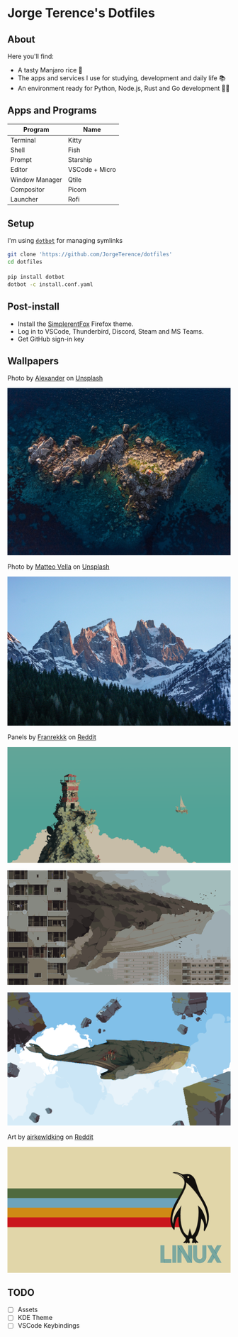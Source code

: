 # Jorge Terence's Dotfiles

<!-- Preview -->

## About

Here you'll find:

- A tasty Manjaro rice 🍙
- The apps and services I use for studying, development and daily life 📚
- An environment ready for Python, Node.js, Rust and Go development 🧑‍💻

## Apps and Programs

| Program        | Name           |
| -------------- | -------------- |
| Terminal       | Kitty          |
| Shell          | Fish           |
| Prompt         | Starship       |
| Editor         | VSCode + Micro |
| Window Manager | Qtile          |
| Compositor     | Picom          |
| Launcher       | Rofi           |

## Setup

I'm using [`dotbot`](https://github.com/anishathalye/dotbot) for managing symlinks

```sh
git clone 'https://github.com/JorgeTerence/dotfiles'
cd dotfiles

pip install dotbot
dotbot -c install.conf.yaml
```

## Post-install

- Install the [SimplerentFox](https://addons.mozilla.org/en-US/firefox/addon/simplerentfox) Firefox theme.
- Log in to VSCode, Thunderbird, Discord, Steam and MS Teams.
- Get GitHub sign-in key

<!-- ## Gallery -->

## Wallpapers

Photo by [Alexander](https://unsplash.com/@blgnlife?utm_source=unsplash&utm_medium=referral&utm_content=creditCopyText) on [Unsplash](https://unsplash.com/?utm_source=unsplash&utm_medium=referral&utm_content=creditCopyText)

![island](.wallpapers/island.jpg)

Photo by [Matteo Vella](https://unsplash.com/@dragomv?utm_source=unsplash&utm_medium=referral&utm_content=creditCopyText) on [Unsplash](https://unsplash.com/?utm_source=unsplash&utm_medium=referral&utm_content=creditCopyText)

![mountains](.wallpapers/peaks.jpg)

Panels by [Franrekkk](https://www.reddit.com/user/Franrekkk) on [Reddit](https://www.reddit.com/r/pixelart)

![lighthouse](.wallpapers/lighthouse.png)

![flying whale in city](.wallpapers/smog.png)

![flying zombie whale](.wallpapers/gutwhale.png)

Art by [airkewldking](https://www.reddit.com/user/airkewldking) on [Reddit](https://www.reddit.com/r/wallpaper)

![70's Gruvbox Linux](.wallpapers/gruvbox-linux.png)

## TODO

- [ ] Assets
- [ ] KDE Theme
- [ ] VSCode Keybindings
